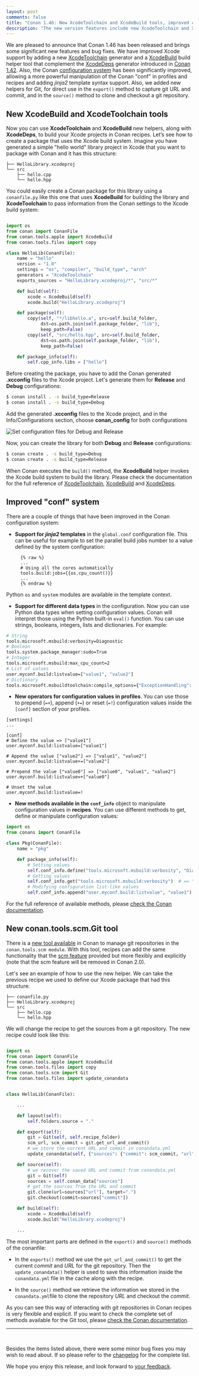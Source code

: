 ```yaml
---
layout: post
comments: false
title: "Conan 1.46: New XcodeToolchain and XcodeBuild tools, improved conf system, new helpers for Git."
description: "The new version features include new XcodeToolchain and XcodeBuild, improved conf system, new helpers for Git and much more..."
---
```


<script type="application/ld+json">
{ "@context": "https://schema.org", 
 "@type": "TechArticle",
 "headline": "Version 1.46 of Conan C++ Package Manager is Released",
 "alternativeHeadline": "Learn all about the new 1.46 Conan C/C++ package manager version",
 "image": "https://docs.conan.io/en/latest/_images/frogarian.png",
 "author": "Conan Team", 
 "genre": "C/C++", 
 "keywords": "c c++ package manager conan release", 
 "publisher": {
    "@type": "Organization",
    "name": "Conan.io",
    "logo": {
      "@type": "ImageObject",
      "url": "https://media.jfrog.com/wp-content/uploads/2017/07/20134853/conan-logo-text.svg"
    }
},
 "datePublished": "2022-03-17",
 "description": "New XcodeToolchain and XcodeBuild tools, improved conf system, new helpers for Git."
 }
</script>


We are pleased to announce that Conan 1.46 has been released and brings some significant
new features and bug fixes. We have improved Xcode support by adding a new
[XcodeToolchain](https://docs.conan.io/en/latest/reference/conanfile/tools/apple.html#xcodetoolchain)
generator and a
[XcodeBuild](https://docs.conan.io/en/latest/reference/conanfile/tools/apple.html#xcodebuild)
build helper tool that complement the
[XcodeDeps](https://docs.conan.io/en/latest/reference/conanfile/tools/apple.html#xcodedeps)
generator introduced in [Conan
1.42](https://blog.conan.io/2021/11/10/New-conan-release-1-42.html). Also, the Conan
[configuration
system](https://docs.conan.io/en/latest/reference/config_files/global_conf.html) has been
significantly improved, allowing a more powerful manipulation of the Conan "conf" in
profiles and recipes and adding *jinja2* template syntax support. Also, we added new
helpers for Git, for direct use in the `export()` method to capture git URL and commit,
and in the `source()` method to clone and checkout a git repository.

## New XcodeBuild and XcodeToolchain tools

Now you can use **XcodeToolchain** and **XcodeBuild** new helpers, along with
**XcodeDeps**, to build your Xcode projects in Conan recipes. Let’s see how to create
a package that uses the Xcode build system. Imagine you have generated a simple "hello
world" library project in Xcode that you want to package with Conan and it has this
structure:

```
├── HelloLibrary.xcodeproj
└── src
    ├── hello.cpp
    └── hello.hpp
```

You could easily create a Conan package for this library using a `conanfile.py` like this
one that uses **XcodeBuild** for building the library and **XcodeToolchain** to pass
information from the Conan settings to the Xcode build system:

```python

import os
from conan import ConanFile
from conan.tools.apple import XcodeBuild
from conan.tools.files import copy

class HelloLib(ConanFile):
    name = "hello"
    version = "1.0"
    settings = "os", "compiler", "build_type", "arch"
    generators = "XcodeToolchain"
    exports_sources = "HelloLibrary.xcodeproj/*", "src/*"

    def build(self):
        xcode = XcodeBuild(self)
        xcode.build("HelloLibrary.xcodeproj")

    def package(self):
        copy(self, "*/libhello.a", src=self.build_folder, 
             dst=os.path.join(self.package_folder, "lib"), 
             keep_path=False)
        copy(self, "src/hello.hpp", src=self.build_folder, 
             dst=os.path.join(self.package_folder, "lib"), 
             keep_path=False)

    def package_info(self):
        self.cpp_info.libs = ["hello"]
```

Before creating the package, you have to add the Conan generated **.xcconfig** files to
the Xcode project. Let's generate them for **Release** and **Debug** configurations:

```bash
$ conan install . -s build_type=Release
$ conan install . -s build_type=Debug
```

Add the generated **.xcconfig** files to the Xcode project, and in the Info/Configurations
section, choose **conan_config** for both configurations

<p class="centered">
    <img src="{{ site.url }}/assets/post_images/2022-03-17/conan_config_xcode.png" align="center" alt="Set configuration files for Debug and Release"/>
</p>

Now, you can create the library for both **Debug** and **Release** configurations:

```bash
$ conan create . -s build_type=Debug
$ conan create . -s build_type=Release
```

When Conan executes the ``build()`` method, the **XcodeBuild** helper invokes the Xcode
build system to build the library. Please check the documentation for the full reference
of
[XcodeToolchain](https://docs.conan.io/en/latest/reference/conanfile/tools/apple.html#xcodetoolchain),
[XcodeBuild](https://docs.conan.io/en/latest/reference/conanfile/tools/apple.html#xcodebuild)
and
[XcodeDeps](https://docs.conan.io/en/latest/reference/conanfile/tools/apple.html#xcodedeps).

## Improved "conf" system

There are a couple of things that have been improved in the Conan configuration system:

* **Support for *jinja2* templates** in the `global.conf` configuration file. This can be
  useful for example to set the parallel build jobs number to a value defined by the
  system configuration:

        {% raw %}
        ...
        # Using all the cores automatically
        tools.build:jobs={{os.cpu_count()}}
        ...
        {% endraw %}


Python `os` and `system` modules are available in the template context.

* **Support for different data types** in the configuration. Now you can use Python data types
  when setting configuration values. Conan will interpret those using the Python built-in
  `eval()` function. You can use strings, booleans, integers, lists and dictionaries. For example:

```bash
# String
tools.microsoft.msbuild:verbosity=Diagnostic
# Boolean
tools.system.package_manager:sudo=True
# Integer
tools.microsoft.msbuild:max_cpu_count=2
# List of values
user.myconf.build:listvalue=["value1", "value2"]
# Dictionary
tools.microsoft.msbuildtoolchain:compile_options={"ExceptionHandling": "Async"}
```

* **New operators for configuration values in profiles**. You can use those to prepend (`=+`), append (`+=`)
  or reset (`=!`) configuration values inside the `[conf]` section of your profiles.

```
[settings]
...

[conf]
# Define the value => ["value1"]
user.myconf.build:listvalue=["value1"]

# Append the value ["value2"] => ["value1", "value2"]
user.myconf.build:listvalue+=["value2"]

# Prepend the value ["value0"] => ["value0", "value1", "value2"]
user.myconf.build:listvalue=+["value0"]

# Unset the value
user.myconf.build:listvalue=!
```

* **New methods available in the ``conf_info``** object to manipulate configuration values in
  **recipes**. You can use different methods to get, define or manipulate configuration
  values:

```python
import os
from conans import ConanFile

class Pkg(ConanFile):
    name = "pkg"

    def package_info(self):
        # Setting values
        self.conf_info.define("tools.microsoft.msbuild:verbosity", "Diagnostic")
        # Getting values
        self.conf_info.get("tools.microsoft.msbuild:verbosity")  # == "Diagnostic"
        # Modifying configuration list-like values
        self.conf_info.append("user.myconf.build:listvalue", "value1")
```

For the full reference of available methods, please [check the Conan documentation](https://docs.conan.io/en/latest/reference/config_files/global_conf.html).


## New conan.tools.scm.Git tool

There is a [new tool
available](https://docs.conan.io/en/latest/reference/conanfile/tools/scm/git.html) in
Conan to manage git repositories in the `conan.tools.scm module`. With this tool, recipes
can add the same functionality that the [scm
feature](https://docs.conan.io/en/latest/creating_packages/package_repo.html#scm-feature)
provided but more flexibly and explicitly (note that the scm feature will be
removed in Conan 2.0).

Let's see an example of how to use the new helper. We can take the previous recipe we used
to define our Xcode package that had this structure:

```
├── conanfile.py
├── HelloLibrary.xcodeproj
└── src
    ├── hello.cpp
    └── hello.hpp
```

We will change the recipe to get the sources from a git repository. The
new recipe could look like this:

```python

import os
from conan import ConanFile
from conan.tools.apple import XcodeBuild
from conan.tools.files import copy
from conan.tools.scm import Git
from conan.tools.files import update_conandata


class HelloLib(ConanFile):

    ...

    def layout(self):
        self.folders.source = "."

    def export(self):
        git = Git(self, self.recipe_folder)
        scm_url, scm_commit = git.get_url_and_commit()
        # we store the current URL and commit in conandata.yml
        update_conandata(self, {"sources": {"commit": scm_commit, "url": scm_url}})

    def source(self):
        # we recover the saved URL and commit from conandata.yml
        git = Git(self)
        sources = self.conan_data["sources"]
        # get the sources from the URL and commit
        git.clone(url=sources["url"], target=".")
        git.checkout(commit=sources["commit"])

    def build(self):
        xcode = XcodeBuild(self)
        xcode.build("HelloLibrary.xcodeproj")

    ...
```

The most important parts are defined in the `export()` and `source()` methods of the conanfile:

* In the `exports()` method we use the `get_url_and_commit()` to get the current *commit*
  and *URL* for the git repository. Then the `update_conandata()` helper is used to save
  this information inside the `conandata.yml` file in the cache along with the recipe.

* In the `source()` method we retrieve the information we stored in the
  `conandata.yml`file to clone the repository *URL* and checkout the *commit*.

As you can see this way of interacting with git repositories in Conan recipes is very
flexible and explicit. If you want to check the complete set of methods available for the
Git tool, please [check the Conan
documentation](https://docs.conan.io/en/latest/reference/conanfile/tools/scm/git.html).

---

<br>

Besides the items listed above,
there were some minor bug fixes you may wish to
read about. If so
please refer to the
[changelog](https://docs.conan.io/en/latest/changelog.html#mar-2022) for the
complete list.

We hope you enjoy this release, and look forward to [your
feedback](https://github.com/conan-io/conan/issues).
